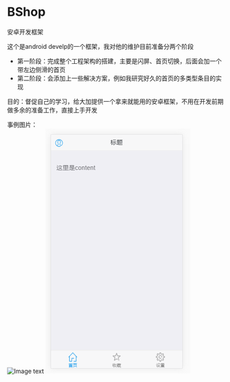 # BShop
安卓开发框架

这个是android develp的一个框架，我对他的维护目前准备分两个阶段<br> 
* 第一阶段：完成整个工程架构的搭建，主要是闪屏、首页切换，后面会加一个带左边侧滑的首页<br> 
* 第二阶段：会添加上一些解决方案，例如我研究好久的首页的多类型条目的实现<br> 

目的：督促自己的学习，给大加提供一个拿来就能用的安卓框架，不用在开发前期做多余的准备工作，直接上手开发<br> 

事例图片：<br>
![Image text](https://github.com/zhiweinitingliu/BShop/tree/master/images/splash_home.gif)
![Image text](https://raw.githubusercontent.com/hongmaju/light7Local/master/img/productShow/20170518152848.png)

